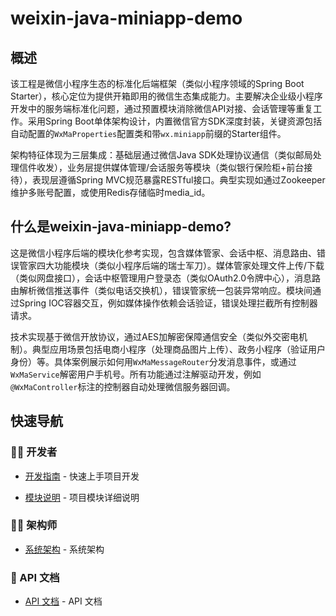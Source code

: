 
# weixin-java-miniapp-demo

## 概述  
该工程是微信小程序生态的标准化后端框架（类似小程序领域的Spring Boot Starter），核心定位为提供开箱即用的微信生态集成能力。主要解决企业级小程序开发中的服务端标准化问题，通过预置模块消除微信API对接、会话管理等重复工作。采用Spring Boot单体架构设计，内置微信官方SDK深度封装，关键资源包括自动配置的`WxMaProperties`配置类和带`wx.miniapp`前缀的Starter组件。

架构特征体现为三层集成：基础层通过微信Java SDK处理协议通信（类似邮局处理信件收发），业务层提供媒体管理/会话服务等模块（类似银行保险柜+前台接待），表现层遵循Spring MVC规范暴露RESTful接口。典型实现如通过Zookeeper维护多账号配置，或使用Redis存储临时media_id。

## 什么是weixin-java-miniapp-demo?  
这是微信小程序后端的模块化参考实现，包含媒体管家、会话中枢、消息路由、错误管家四大功能模块（类似小程序后端的瑞士军刀）。媒体管家处理文件上传/下载（类似网盘接口），会话中枢管理用户登录态（类似OAuth2.0令牌中心），消息路由解析微信推送事件（类似电话交换机），错误管家统一包装异常响应。模块间通过Spring IOC容器交互，例如媒体操作依赖会话验证，错误处理拦截所有控制器请求。

技术实现基于微信开放协议，通过AES加解密保障通信安全（类似外交密电机制）。典型应用场景包括电商小程序（处理商品图片上传）、政务小程序（验证用户身份）等。具体案例展示如何用`WxMaMessageRouter`分发消息事件，或通过`WxMaService`解密用户手机号。所有功能通过注解驱动开发，例如`@WxMaController`标注的控制器自动处理微信服务器回调。

## 快速导航

### 👨‍💻 开发者

- [开发指南](docs/zh/summary/dev_guide.md) - 快速上手项目开发


- [模块说明](docs/zh/docs/_module.md) - 项目模块详细说明


### 👨‍💻 架构师

- [系统架构](docs/zh/summary/system_architecture.md) - 系统架构


### 📄 API 文档

- [API 文档](summary/api.md) - API 文档

